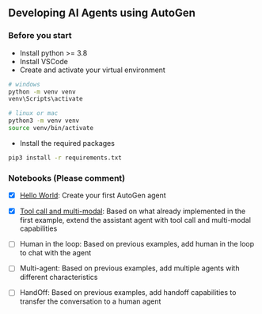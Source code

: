 ## Developing AI Agents using AutoGen
### Before you start
- Install python >= 3.8
- Install VSCode
- Create and activate your virtual environment
```bash
# windows
python -m venv venv
venv\Scripts\activate

# linux or mac
python3 -m venv venv
source venv/bin/activate
```
- Install the required packages
```bash
pip3 install -r requirements.txt
```

### Notebooks (Please comment)
- [x] [Hello World](HelloWorld.ipynb): Create your first AutoGen agent
- [x] [Tool call and multi-modal](./ToolCall%20and%20MultiModa.ipynb): Based on what already implemented in the first example, extend the assistant agent with tool call and multi-modal capabilities
- [ ] Human in the loop: Based on previous examples, add human in the loop to chat with the agent
- [ ] Multi-agent: Based on previous examples, add multiple agents with different characteristics
- [ ] HandOff: Based on previous examples, add handoff capabilities to transfer the conversation to a human agent
 
